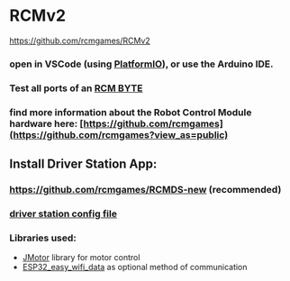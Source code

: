 # RCMv2
https://github.com/rcmgames/RCMv2
### open in VSCode (using [PlatformIO](https://platformio.org/platformio-ide)), or use the Arduino IDE.

### Test all ports of an [RCM BYTE](https://github.com/rcmgames/RCM-Hardware-BYTE)

### find more information about the Robot Control Module hardware here: [https://github.com/rcmgames](https://github.com/rcmgames?view_as=public)

## Install Driver Station App:

### https://github.com/rcmgames/RCMDS-new (recommended)

### [driver station config file](https://github.com/RCMgames/RCMDS-new/blob/v1.4.2/rcmds/data/byte%20test.txt)

### Libraries used:
* [JMotor](https://github.com/joshua-8/JMotor) library for motor control
* [ESP32_easy_wifi_data](https://github.com/joshua-8/ESP32_easy_wifi_data) as optional method of communication
